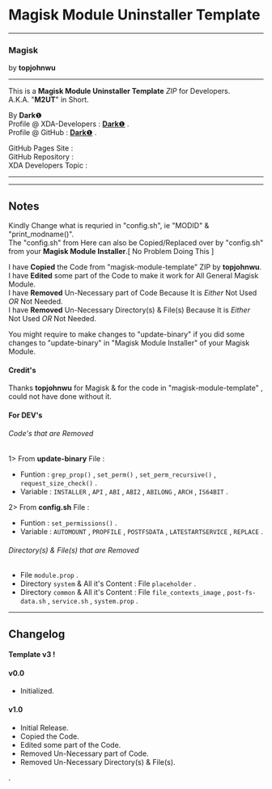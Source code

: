 # Magisk Module Uninstaller Template  

----------

### Magisk  
by **topjohnwu**  

----------

This is a **Magisk Module Uninstaller Template** *ZIP* for Developers.  
A.K.A. "**M2UT**" in Short.  
  
By **Dark**❶  
Profile @ XDA-Developers : [**Dark**❶](http://forum.xda-developers.com/member.php?u=7292542 "XDA Profile") .  
Profile @ GitHub : [**Dark**❶](https://github.com/dark-1 "GitHub Profile") .   
  
  
GitHub Pages Site : <Need To Update>  
GitHub Repository : <Need To Update>  
XDA Developers Topic : <Need To Update>  
  

----------

----------

## Notes  
  
Kindly Change what is requried in "config.sh", ie "MODID" & "print_modname()".  
The "config.sh" from Here can also be Copied/Replaced over by "config.sh" from your **Magisk Module Installer**.[ No Problem Doing This ]  
  
I have **Copied** the Code from "magisk-module-template" ZIP by **topjohnwu**.  
I have **Edited** some part of the Code to make it work for All General Magisk Module.  
I have **Removed** Un-Necessary part of Code Because It is *Either* Not Used *OR* Not Needed.  
I have **Removed** Un-Necessary Directory(s) & File(s) Because It is *Either* Not Used *OR* Not Needed.  
  
You might require to make changes to "update-binary" if you did some changes to "update-binary" in "Magisk Module Installer" of your Magisk Module.  
  
  
#### Credit's
  
Thanks **topjohnwu** for Magisk & for the code in "magisk-module-template" , could not have done without it.  
  
#### For DEV's  
  
###### Code's that are Removed  
  
1> From **update-binary** File :  
- Funtion : `grep_prop()` , `set_perm()` , `set_perm_recursive()` , `request_size_check()` .  
- Variable : `INSTALLER` , `API` , `ABI` , `ABI2` , `ABILONG` , `ARCH` , `IS64BIT` .  
  
2> From **config.sh** File :  
- Funtion : `set_permissions()` .  
- Variable : `AUTOMOUNT` , `PROPFILE` , `POSTFSDATA` , `LATESTARTSERVICE` , `REPLACE` .  
  
###### Directory(s) & File(s) that are Removed  
- File `module.prop` .  
- Directory `system` & All it's Content : File `placeholder` .  
- Directory `common` & All it's Content : File `file_contexts_image` , `post-fs-data.sh` , `service.sh` , `system.prop` .  

----------

## Changelog  
#### Template v3 !  
#### v0.0  
- Initialized.  

#### v1.0  
- Initial Release.  
- Copied the Code.  
- Edited some part of the Code.  
- Removed Un-Necessary part of Code.  
- Removed Un-Necessary Directory(s) & File(s).  
  
.